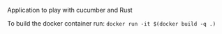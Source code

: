 Application to play with cucumber and Rust


To build the docker container run:
```docker run -it $(docker build -q .)```

